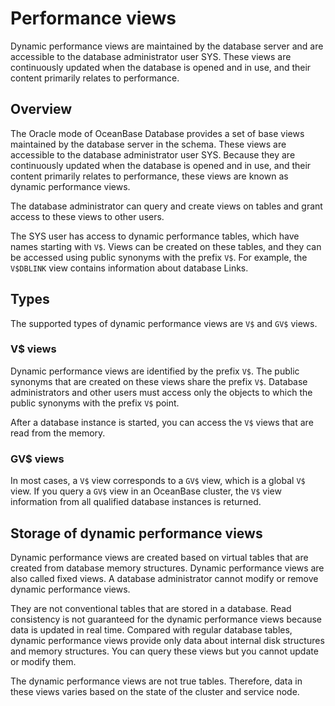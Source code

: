 # Performance views

Dynamic performance views are maintained by the database server and are accessible to the database administrator user SYS. These views are continuously updated when the database is opened and in use, and their content primarily relates to performance.

## Overview

The Oracle mode of OceanBase Database provides a set of base views maintained by the database server in the schema. These views are accessible to the database administrator user SYS. Because they are continuously updated when the database is opened and in use, and their content primarily relates to performance, these views are known as dynamic performance views.

The database administrator can query and create views on tables and grant access to these views to other users.

The SYS user has access to dynamic performance tables, which have names starting with `V$`. Views can be created on these tables, and they can be accessed using public synonyms with the prefix `V$`. For example, the `V$DBLINK` view contains information about database Links.

## Types

The supported types of dynamic performance views are `V$` and `GV$` views.

### V$ views

Dynamic performance views are identified by the prefix `V$`. The public synonyms that are created on these views share the prefix `V$`. Database administrators and other users must access only the objects to which the public synonyms with the prefix `V$` point.

After a database instance is started, you can access the `V$` views that are read from the memory.

### GV$ views

In most cases, a `V$` view corresponds to a `GV$` view, which is a global `V$` view. If you query a `GV$` view in an OceanBase cluster, the `V$` view information from all qualified database instances is returned.

## Storage of dynamic performance views

Dynamic performance views are created based on virtual tables that are created from database memory structures. Dynamic performance views are also called fixed views. A database administrator cannot modify or remove dynamic performance views.

They are not conventional tables that are stored in a database. Read consistency is not guaranteed for the dynamic performance views because data is updated in real time. Compared with regular database tables, dynamic performance views provide only data about internal disk structures and memory structures. You can query these views but you cannot update or modify them.

The dynamic performance views are not true tables. Therefore, data in these views varies based on the state of the cluster and service node.
